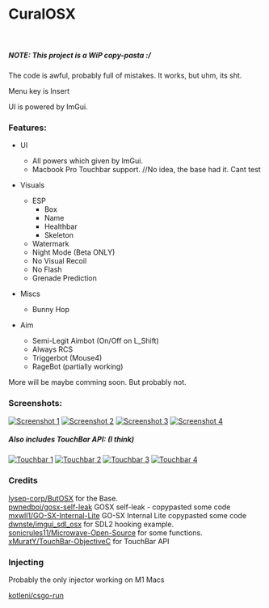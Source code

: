 <h1>CuralOSX</h1> <br>


##### NOTE: This project is a WiP copy-pasta :/
The code is awful, probably full of mistakes.
It works, but uhm, its sht.

Menu key is Insert

UI is powered by ImGui.

### Features:
- UI
    - All powers which given by ImGui.
    - Macbook Pro Touchbar support. //No idea, the base had it. Cant test
- Visuals
    - ESP
        - Box
        - Name
        - Healthbar
        - Skeleton
    - Watermark
    - Night Mode (Beta ONLY)
    - No Visual Recoil
    - No Flash
    - Grenade Prediction
- Miscs
    - Bunny Hop

- Aim
    - Semi-Legit Aimbot (On/Off on L_Shift)
    - Always RCS
    - Triggerbot (Mouse4)
    - RageBot (partially working)

More will be maybe comming soon.
But probably not.

### Screenshots:
[![Screenshot 1](https://i.imgur.com/N9uqNBP.png "Screenshot 1")](https://i.imgur.com/N9uqNBP.png "Screenshot 1")
[![Screenshot 2](https://i.imgur.com/owjrTTp.png "Screenshot 2")](https://i.imgur.com/owjrTTp.png "Screenshot 2")
[![Screenshot 3](https://i.imgur.com/PNMwTew.png "Screenshot 3")](https://i.imgur.com/PNMwTew.png "Screenshot 3")
[![Screenshot 4](https://i.imgur.com/EuF5VAN.png "Screenshot 4")](https://i.imgur.com/EuF5VAN.png "Screenshot 4")

##### Also includes TouchBar API: (I think)
[![Touchbar 1](https://i.imgur.com/hpJb5nz.png "Touchbar 1")](https://i.imgur.com/hpJb5nz.png "Touchbar 1")
[![Touchbar 2](https://i.imgur.com/uDwdRP7.png "Touchbar 2")](https://i.imgur.com/uDwdRP7.png "Touchbar 2")
[![Touchbar 3](https://i.imgur.com/3XqzUoV.png "Touchbar 3")](https://i.imgur.com/3XqzUoV.png "Touchbar 3")
[![Touchbar 4](https://i.imgur.com/4MxdOKf.png "Touchbar 4")](https://i.imgur.com/4MxdOKf.png "Touchbar 4")

### Credits

[lysep-corp/ButOSX](https://github.com/lysep-corp/ButOSX) for the Base. <br>
[pwnedboi/gosx-self-leak](https://github.com/pwnedboi/gosx-self-leak) GOSX self-leak - copypasted some code <br>
[mxwll1/GO-SX-Internal-Lite](https://github.com/mxwll1/GO-SX-Internal-Lite) GO-SX Internal Lite copypasted some code <br>
[dwnste/imgui_sdl_osx](https://github.com/dwnste/imgui_sdl_osx) for SDL2 hooking example. <br>
[sonicrules11/Microwave-Open-Source](https://github.com/sonicrules11/Microwave-Open-Source)  for some functions. <br>
[xMuratY/TouchBar-ObjectiveC](https://github.com/Lyceion/TouchBar-ObjectiveC)  for TouchBar API <br>


### Injecting

Probably the only injector working on M1 Macs

[kotleni/csgo-run](https://github.com/kotleni/csgo-run)

